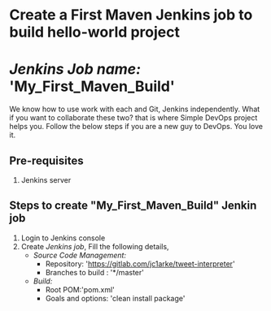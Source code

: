 # Create a First Maven Jenkins job to build hello-world project 
# *Jenkins Job name:* 'My_First_Maven_Build'

We know how to use work with each and Git, Jenkins independently. What if you want to collaborate these two? that is where Simple DevOps project helps you. Follow the below steps if you are a new guy to DevOps. You love it. 


## Pre-requisites

1. Jenkins server 


## Steps to create "My_First_Maven_Build" Jenkin job
1. Login to Jenkins console
1. Create *Jenkins job*, Fill the following details,
   - *Source Code Management:*
      - Repository:  'https://gitlab.com/jc1arke/tweet-interpreter'
      - Branches to build : '*/master'  
   - *Build:*
     - Root POM:'pom.xml'
     - Goals and options: 'clean install package'